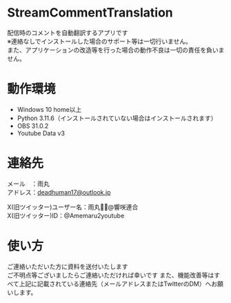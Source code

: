 # StreamCommentTranslation

配信時のコメントを自動翻訳するアプリです  
※連絡なしでインストールした場合のサポート等は一切行いません。   
  また、アプリケーションの改造等を行った場合の動作不良は一切の責任を負いません。   

# 動作環境

- Windows 10 home以上  
- Python 3.11.6（インストールされていない場合はインストールされます）  
- OBS 31.0.2  
- Youtube Data v3  

# 連絡先

メール　：雨丸  
アドレス：deadhuman17@outlook.jp  

X(旧ツイッター)ユーザー名：雨丸🎤👑@響咲連合  
X(旧ツイッター)ID：@Amemaru2youtube  
  
# 使い方

ご連絡いただいた方に資料を送付いたします  
ご不明点等ございましたらご連絡いただければ幸いです
また、機能改善等はすべて上記に記載されている連絡先（メールアドレスまたはTwitterのDM）へお願いします。  

